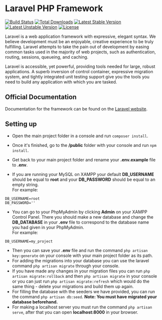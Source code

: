# Laravel PHP Framework

[![Build Status](https://travis-ci.org/laravel/framework.svg)](https://travis-ci.org/laravel/framework)
[![Total Downloads](https://poser.pugx.org/laravel/framework/d/total.svg)](https://packagist.org/packages/laravel/framework)
[![Latest Stable Version](https://poser.pugx.org/laravel/framework/v/stable.svg)](https://packagist.org/packages/laravel/framework)
[![Latest Unstable Version](https://poser.pugx.org/laravel/framework/v/unstable.svg)](https://packagist.org/packages/laravel/framework)
[![License](https://poser.pugx.org/laravel/framework/license.svg)](https://packagist.org/packages/laravel/framework)

Laravel is a web application framework with expressive, elegant syntax. We believe development must be an enjoyable, creative experience to be truly fulfilling. Laravel attempts to take the pain out of development by easing common tasks used in the majority of web projects, such as authentication, routing, sessions, queueing, and caching.

Laravel is accessible, yet powerful, providing tools needed for large, robust applications. A superb inversion of control container, expressive migration system, and tightly integrated unit testing support give you the tools you need to build any application with which you are tasked.

## Official Documentation

Documentation for the framework can be found on the [Laravel website](http://laravel.com/docs).

## Setting up

- Open the main project folder in a console and run `composer install`.</br>
- Once it's finished, go to the **/public** folder with your console and run `npm install`.</br>
- Get back to your main project folder and rename your **.env.example** file to **.env**.</br>

- If you are running your MySQL on XAMPP your default **DB_USERNAME** should be equal to **root** and your **DB_PASSWORD** should be equal to an empty string.</br>
    For example:
```
DB_USERNAME=root
DB_PASSWORD=''
```
- You can go to your PhpMyAdmin by clicking **Admin** on your XAMPP Control Panel. There you should make a new database and change the **DB_DATABASE** in your **.env** file to correspond to the database name you had given in your PhpMyAdmin.</br>
    For example:
```
DB_USERNAME=my_project
```
- Then you can save your **.env** file and run the command `php artisan key:generate` on your console with your main project folder as its path.</br>
- For adding the migrations into your database you can use the laravel command `php artisan migrate` through your console.</br>
- If you have made any changes in your migration files you can run `php artisan migrate:rollback` and then `php artisan migrate` in your console or you can just run `php artisan migrate:refresh` which would do the same thing - delete your migrations and build them up again.</br>
- For filling the database with the seeders we have provided, you can run the command `php artisan db:seed`. **Note: You must have migrated your database beforehand.**</br>
- For making a localhost server you must run the command `php artisan serve`, after that you can open **localhost:8000** in your browser.